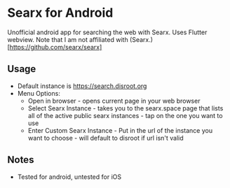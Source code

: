 # Searx for Android

Unofficial android app for searching the web with Searx. Uses Flutter webview. Note that I am not affiliated with (Searx.)[https://github.com/searx/searx]

## Usage

* Default instance is https://search.disroot.org
* Menu Options:
  * Open in browser - opens current page in your web browser
  * Select Searx Instance - takes you to the searx.space page that lists all of the active public searx instances - tap on the one you want to use
  * Enter Custom Searx Instance - Put in the url of the instance you want to choose - will default to disroot if url isn't valid

## Notes

* Tested for android, untested for iOS